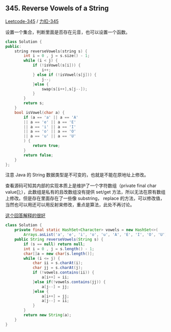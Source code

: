 
## 345. Reverse Vowels of a String

[Leetcode-345](https://leetcode-cn.com/problems/reverse-vowels-of-a-string/) / [力扣-345](https://leetcode-cn.com/problems/reverse-vowels-of-a-string/)

设置一个集合，判断里面是否存在元音，也可以设置一个函数。

```cpp
class Solution {
public:
    string reverseVowels(string s) {
        int i = 0 , j = s.size() - 1;
        while (i < j) {
            if (!isVowel(s[i])) {
                i++;
            } else if (!isVowel(s[j])) {
                j--;
            }else {
                swap(s[i++],s[j--]);
            }
        }
        return s;
    }
    bool isVowel(char a) {
        if (a == 'a' || a == 'A' 
        || a == 'e' || a == 'E'
        || a == 'i' || a == 'I'
        || a == 'o' || a == 'O'
        || a == 'u' || a == 'U'
        ) {
            return true;
        }
        return false;
    }
};
```

注意 Java 的 String 数据类型是不可变的，也就是不能在原地址上修改。

查看源码可知其内部的实现本质上是维护了一个字符数组（private final char value[];），此数组是私有的且改数组没有提供 set/get 方法，所以无法在原有数组上修改。但是存在里面存在了一些像 substring， replace 的方法，可以修改值，当然也可以用还可以用反射来修改，重点是算法，此处不再讨论。

[这个回答解释的很好](https://www.zhihu.com/question/20618891)

```java
class Solution {
    private final static HashSet<Character> vowels = new HashSet<>(
        Arrays.asList('a', 'e', 'i', 'o', 'u', 'A', 'E', 'I', 'O', 'U'));
    public String reverseVowels(String s) {
        if (s == null) return null;
        int i = 0 , j = s.length() - 1;
        char[]a = new char[s.length()];
        while (i <= j) {
            char ii = s.charAt(i);
            char jj = s.charAt(j);
            if (!vowels.contains(ii)) { 
                a[i++] = ii;
            }else if(!vowels.contains(jj)) {
                a[j--] = jj;
            }else {
                a[i++] = jj;
                a[j--] = ii;
            }
        }
        return new String(a);
    }
}
```
